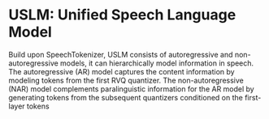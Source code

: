 # USLM: Unified Speech Language Model

Build upon SpeechTokenizer, USLM consists of autoregressive and non-autoregressive models, it can hierarchically model information
in speech. The autoregressive (AR) model captures the content information by modeling tokens
from the first RVQ quantizer. The non-autoregressive (NAR) model complements paralinguistic
information for the AR model by generating tokens from the subsequent quantizers conditioned on
the first-layer tokens
